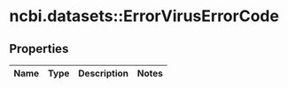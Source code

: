 # ncbi.datasets::ErrorVirusErrorCode

## Properties
Name | Type | Description | Notes
------------ | ------------- | ------------- | -------------


